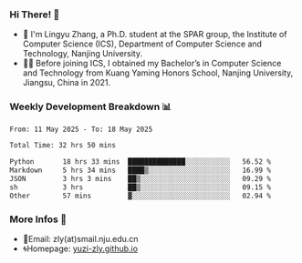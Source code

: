 ### Hi There! 👋 
- 🐳 I'm Lingyu Zhang, a Ph.D. student at the SPAR group, the Institute of Computer Science (ICS), Department of Computer Science and Technology, Nanjing University.
- 🧑‍🎓 Before joining ICS, I obtained my Bachelor’s in Computer Science and Technology from Kuang Yaming Honors School, Nanjing University, Jiangsu, China in 2021.

### Weekly Development Breakdown :bar_chart:

<!--START_SECTION:waka-->

```txt
From: 11 May 2025 - To: 18 May 2025

Total Time: 32 hrs 50 mins

Python       18 hrs 33 mins  ██████████████░░░░░░░░░░░   56.52 %
Markdown     5 hrs 34 mins   ████▒░░░░░░░░░░░░░░░░░░░░   16.99 %
JSON         3 hrs 3 mins    ██▒░░░░░░░░░░░░░░░░░░░░░░   09.29 %
sh           3 hrs           ██▒░░░░░░░░░░░░░░░░░░░░░░   09.15 %
Other        57 mins         ▓░░░░░░░░░░░░░░░░░░░░░░░░   02.94 %
```

<!--END_SECTION:waka-->

<!--
### Github Contributions :octocat:

![](https://raw.githubusercontent.com/yuzi-zly/yuzi-zly/output/github-contribution-grid-snake.svg)              
-->

### More Infos 📖

- 📧Email: zly(at)smail.nju.edu.cn
- 🌀Homepage: [yuzi-zly.github.io](https://yuzi-zly.github.io/)
